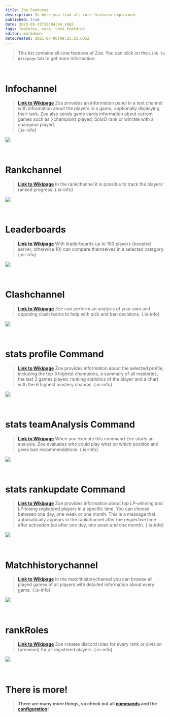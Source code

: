 ```yaml
---
title: Zoe Features
description: In here you find all core features explained.
published: true
date: 2023-05-13T20:04:44.148Z
tags: features, core, core features
editor: markdown
dateCreated: 2021-07-06T09:25:25.035Z
---
```



> This list contains all core features of Zoe. You can click on the `Link to Wikipage` tab to get more information.

<br> 

# Infochannel

>  [**Link to Wikipage**](https://wiki.zoe-discord-bot.ch/en/features/infoChannel/)
> Zoe provides an information panel in a text channel with information about the players in a game, >optionally displaying their rank. Zoe also sends game cards information about current games such as >champions played, SoloQ rank or winrate with a champion played.  
>{.is-info}
  
![](/new_infopanel.png)

<br> 
  
# Rankchannel

> [**Link to Wikipage**](https://wiki.zoe-discord-bot.ch/en/features/rankChannel/)
>In the rankchannel it is possible to track the players' ranked progress. 
>{.is-info}

![](/new_rankchannel_message.png)

<br>
    
# Leaderboards
> [**Link to Wikipage**](https://wiki.zoe-discord-bot.ch/en/features/leaderboards/)
With leaderboards up to 100 players (boosted server, otherwise 10) can compare themselves in a selected category.  
>{.is-info}

![](/new_leaderboard_mastery_points_champion.png) 

<br>
    
# Clashchannel
> [**Link to Wikipage**](https://wiki.zoe-discord-bot.ch/en/features/clashChannel/)
>Zoe can perform an analysis of your own and opposing clash teams to help with pick and ban decisions. 
>{.is-info}

![](/new_clashinactive.png)

<br>
   
# stats profile Command
> [**Link to Wikipage**](https://wiki.zoe-discord-bot.ch/en/commands/stats/profile)
>Zoe provides information about the selected profile, including the top 3 highest champions, a summary of all masteries, the last 3 games played, ranking statistics of the player and a chart with the 6 highest mastery champs.
>{.is-info}
 
![](/new_statsprofile.png)

<br>
    
# stats teamAnalysis Command
> [**Link to Wikipage**](https://wiki.zoe-discord-bot.ch/en/commands/stats/teamAnalysis)
>When you execute this command Zoe starts an analysis. Zoe evaluates who could play what on which position and gives ban recommendations.
>{.is-info}

![](/new_statsteamanalysis.png)

<br>

# stats rankupdate Command
> [**Link to Wikipage**](https://wiki.zoe-discord-bot.ch/en/commands/stats/rankupdate)
>Zoe provides information about top LP-winning and LP-losing registered players in a specific time. You can choose between one day, one week or one month.
This is a message that automatically appears in the rankchannel after the respective time after activation (so after one day, one week and one month).
>{.is-info}

![](/stats_rankupdate.png)

<br>

# Matchhistorychannel
> [**Link to Wikipage**](https://wiki.zoe-discord-bot.ch/en/features/matchhistoryChannel)
>In the matchhistorychannel you can browse all played games of all players with detailed information about every game.
>{.is-info}

![](/new_matchhistorychannel.png)

<br>
 
# rankRoles
> [**Link to Wikipage**](https://wiki.zoe-discord-bot.ch/en/features/rankroles)
>Zoe creates discord roles for every rank or division (premium) for all registered players.
>{.is-info}

![](/improved_rankroles_5.png)

<br>
  
 # There is more!
  
> **There are many more things, so check out all [commands](https://wiki.zoe-discord-bot.ch/en/commands) and the [configuration](https://wiki.zoe-discord-bot.ch/en/Zoe-Configuration/)!**

